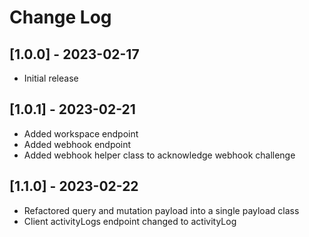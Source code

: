 # Change Log

## [1.0.0] - 2023-02-17

- Initial release

## [1.0.1] - 2023-02-21

- Added workspace endpoint
- Added webhook endpoint
- Added webhook helper class to acknowledge webhook challenge

## [1.1.0] - 2023-02-22

- Refactored query and mutation payload into a single payload class
- Client activityLogs endpoint changed to activityLog
